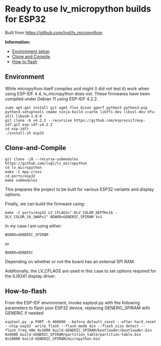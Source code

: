 # Ready to use lv_micropython builds for ESP32
Built from https://github.com/lvgl/lv_micropython

__Information:__
* [Environment setup](#environment)
* [Clone and Compile](#clone-and-compile)
* [How to flash](#how-to-flash)


## Environment

While micropython itself compiles and might (I did not test it) work when using ESP-IDF 4.4,
lv_micropython does not. These firmwares have been compiled under Debian 11 using ESP-IDF 4.2.2.
```
sudo apt-get install git wget flex bison gperf python3 python3-pip python3-setuptools cmake ninja-build ccache libffi-dev libssl-dev dfu-util libusb-1.0-0
git clone -b v4.2.2 --recursive https://github.com/espressif/esp-idf.git esp-idf-v4.2.2
cd esp-idf/
./install.sh esp32
```

## Clone-and-Compile

```
git clone -j8 --recurse-submodules https://github.com/lvgl/lv_micropython
cd lv_micropython
make -C mpy-cross
cd ports/esp32
make submodules
```
This prepares the project to be built for various ESP32 variants and display options.

Finally, we can build the firmware using:
```
make -C ports/esp32 LV_CFLAGS="-DLV_COLOR_DEPTH=16 -DLV_COLOR_16_SWAP=1" BOARD=GENERIC_SPIRAM V=1
```
In my case I am using either:

```
BOARD=GENERIC_SPIRAM
```
or
```
BOARD=GENERIC
```
Depending on whether or not the board has an external SPI RAM.

Additionally, the LV_CFLAGS are used in this case to set options required for the ILI9341 display driver.

## How-to-flash

From the ESP-IDF environment, invoke esptool.py with the following parameters to flash your ESP32 device, replacing GENERIC_SPIRAM with GENERIC if needed

```
esptool.py -p PORT -b 460800 --before default_reset --after hard_reset --chip esp32  write_flash --flash_mode dio --flash_size detect --flash_freq 40m 0x1000 build-GENERIC_SPIRAM/bootloader/bootloader.bin 0x8000 build-GENERIC_SPIRAM/partition_table/partition-table.bin 0x10000 build-GENERIC_SPIRAM/micropython.bin
```
